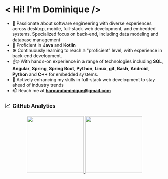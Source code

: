 # < Hi! I'm Dominique />

- 🚀 Passionate about software engineering with diverse experiences across desktop, mobile, full-stack web development, and embedded systems. Specialized focus on back-end, including data modeling and database management
- 💼 Proficient in **Java** and **Kotlin**
- ⚙️ Continuously learning to reach a "proficient" level, with experience in back-end development.
- ☝️🤓 With hands-on experience in a range of technologies including **SQL**, **Angular**, **Spring**, **Spring Boot**, **Python**, **Linux**, **git**, **Bash**, **Android**, **Python** and **C++** for embedded systems.
- 🌱 Actively enhancing my skills in full-stack web development to stay ahead of industry trends
- 📫 Reach me at **haroundominique@gmail.com**

### 📈 &nbsp;GitHub Analytics
<p align="center">
<a href="https://github.com/HarounDominique">
  <img height="180em" src="https://github-readme-stats-eight-theta.vercel.app/api?username=HarounDominique&show_icons=true&theme=onedark&include_all_commits=true&count_private=true"/>
  <img height="180em" src="https://github-readme-stats-eight-theta.vercel.app/api/top-langs/?username=HarounDominique&layout=compact&langs_count=8&theme=onedark"/>
  <!--<img height="360em" src="https://github-readme-stats.vercel.app/api/top-langs/?username=HarounDominique&hide_progress=true&layout=donut-vertical&theme=onedark"/>-->
</a>
</p>

<!---
HarounDominique/HarounDominique is a ✨ special ✨ repository because its `README.md` (this file) appears on your GitHub profile.
You can click the Preview link to take a look at your changes.
--->
